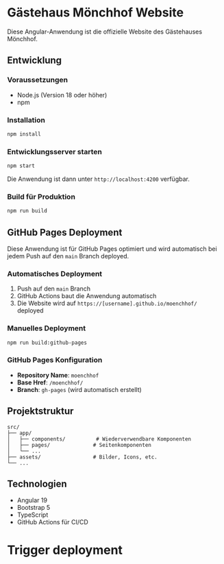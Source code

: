 # Gästehaus Mönchhof Website

Diese Angular-Anwendung ist die offizielle Website des Gästehauses Mönchhof.

## Entwicklung

### Voraussetzungen
- Node.js (Version 18 oder höher)
- npm

### Installation
```bash
npm install
```

### Entwicklungsserver starten
```bash
npm start
```
Die Anwendung ist dann unter `http://localhost:4200` verfügbar.

### Build für Produktion
```bash
npm run build
```

## GitHub Pages Deployment

Diese Anwendung ist für GitHub Pages optimiert und wird automatisch bei jedem Push auf den `main` Branch deployed.

### Automatisches Deployment
1. Push auf den `main` Branch
2. GitHub Actions baut die Anwendung automatisch
3. Die Website wird auf `https://[username].github.io/moenchhof/` deployed

### Manuelles Deployment
```bash
npm run build:github-pages
```

### GitHub Pages Konfiguration
- **Repository Name**: `moenchhof`
- **Base Href**: `/moenchhof/`
- **Branch**: `gh-pages` (wird automatisch erstellt)

## Projektstruktur

```
src/
├── app/
│   ├── components/          # Wiederverwendbare Komponenten
│   ├── pages/              # Seitenkomponenten
│   └── ...
├── assets/                 # Bilder, Icons, etc.
└── ...
```

## Technologien

- Angular 19
- Bootstrap 5
- TypeScript
- GitHub Actions für CI/CD
# Trigger deployment
